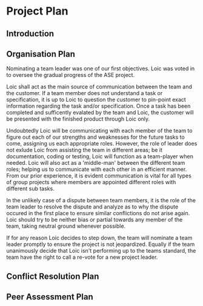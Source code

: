# Project Plan

## Introduction

## Organisation Plan

Nominating a team leader was one of our first objectives. Loic was voted in to oversee the gradual progress of the ASE project. 

Loic shall act as the main source of communication between the team and the customer. If a team member does not understand a task or specification, it is up to Loic to question the customer to pin-point exact information regarding the task and/or specification. Once a task has been completed and sufficently evalated by the team and Loic, the customer will be presented with the finished product through Loic only.

Undoubtedly Loic will be communicating with each member of the team to figure out each of our strengths and weaknesses for the future tasks to come, assigning us each appropriate roles. However, the role of leader does not exlude Loic from assisting the team in different areas; be it documentation, coding or testing, Loic will function as a team-player when needed. Loic will also act as a 'middle-man' between the different team roles; helping us to communicate with each other in an efficient manner. From our prior experience, it is evident communication is vital for all types of group projects where members are appointed different roles with different sub tasks.

In the unlikely case of a dispute between team members, it is the role of the team leader to resolve the dispute and analyze as to why the dispute occured in the first place to ensure similar conflictions do not arise again. Loic should try to be neither bias or partial towards any member of the team, taking neutral ground whenever possible.

If for any reason Loic decides to step down, the team will nominate a team leader promptly to ensure the project is not jeopardized. Equally if the team unanimously decide that Loic isn't performing up to the teams standard, the team have the right to call a re-vote for a new project leader.

## Conflict Resolution Plan

## Peer Assessment Plan
